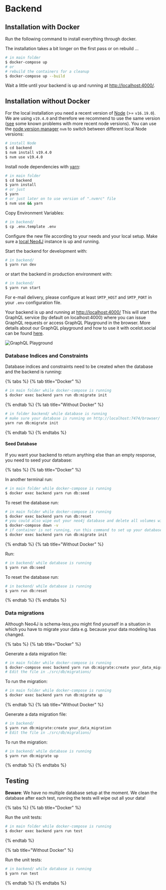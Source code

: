 # Backend

## Installation with Docker

Run the following command to install everything through docker.

The installation takes a bit longer on the first pass or on rebuild ...

```bash
# in main folder
$ docker-compose up
# or
# rebuild the containers for a cleanup
$ docker-compose up --build
```

Wait a little until your backend is up and running at [http://localhost:4000/](http://localhost:4000/).

## Installation without Docker

For the local installation you need a recent version of
[Node](https://nodejs.org/en/) (&gt;= `v16.19.0`). We are using
`v19.4.0` and therefore we recommend to use the same version
([see](https://github.com/Ocelot-Social-Community/Ocelot-Social/issues/4082)
some known problems with more recent node versions). You can use the
[node version manager](https://github.com/nvm-sh/nvm) `nvm` to switch
between different local Node versions:

```bash
# install Node
$ cd backend
$ nvm install v19.4.0
$ nvm use v19.4.0
```

Install node dependencies with [yarn](https://yarnpkg.com/en/):

```bash
# in main folder
$ cd backend
$ yarn install
# or just
$ yarn
# or just later on to use version of ".nvmrc" file
$ nvm use && yarn
```

Copy Environment Variables:

```bash
# in backend/
$ cp .env.template .env
```

Configure the new file according to your needs and your local setup. Make sure
a [local Neo4J](http://localhost:7474) instance is up and running.

Start the backend for development with:

```bash
# in backend/
$ yarn run dev
```

or start the backend in production environment with:

```bash
# in backend/
$ yarn run start
```

For e-mail delivery, please configure at least `SMTP_HOST` and `SMTP_PORT` in
your `.env` configuration file.

Your backend is up and running at [http://localhost:4000/](http://localhost:4000/)
This will start the GraphQL service \(by default on localhost:4000\) where you
can issue GraphQL requests or access GraphQL Playground in the browser.
More details about our GraphQL playground and how to use it with ocelot.social can be found [here](./src/graphql/GraphQL-Playground.md).

![GraphQL Playground](../.gitbook/assets/graphql-playground.png)

### Database Indices and Constraints

Database indices and constraints need to be created when the database and the
backend is running:

{% tabs %}
{% tab title="Docker" %}

```bash
# in main folder while docker-compose is running
$ docker exec backend yarn run db:migrate init
```

{% endtab %}
{% tab title="Without Docker" %}

```bash
# in folder backend/ while database is running
# make sure your database is running on http://localhost:7474/browser/
yarn run db:migrate init
```

{% endtab %}
{% endtabs %}

#### Seed Database

If you want your backend to return anything else than an empty response, you
need to seed your database:

{% tabs %}
{% tab title="Docker" %}

In another terminal run:

```bash
# in main folder while docker-compose is running
$ docker exec backend yarn run db:seed
```

To reset the database run:

```bash
# in main folder while docker-compose is running
$ docker exec backend yarn run db:reset
# you could also wipe out your neo4j database and delete all volumes with:
$ docker-compose down -v
# if container is not running, run this command to set up your database indeces and contstraints
$ docker exec backend yarn run db:migrate init
```

{% endtab %}
{% tab title="Without Docker" %}

Run:

```bash
# in backend/ while database is running
$ yarn run db:seed
```

To reset the database run:

```bash
# in backend/ while database is running
$ yarn run db:reset
```

{% endtab %}
{% endtabs %}

### Data migrations

Although Neo4J is schema-less,you might find yourself in a situation in which
you have to migrate your data e.g. because your data modeling has changed.

{% tabs %}
{% tab title="Docker" %}

Generate a data migration file:

```bash
# in main folder while docker-compose is running
$ docker-compose exec backend yarn run db:migrate:create your_data_migration
# Edit the file in ./src/db/migrations/
```

To run the migration:

```bash
# in main folder while docker-compose is running
$ docker exec backend yarn run db:migrate up
```

{% endtab %}
{% tab title="Without Docker" %}

Generate a data migration file:

```bash
# in backend/
$ yarn run db:migrate:create your_data_migration
# Edit the file in ./src/db/migrations/
```

To run the migration:

```bash
# in backend/ while database is running
$ yarn run db:migrate up
```

{% endtab %}
{% endtabs %}

## Testing

**Beware**: We have no multiple database setup at the moment. We clean the
database after each test, running the tests will wipe out all your data!

{% tabs %}
{% tab title="Docker" %}

Run the unit tests:

```bash
# in main folder while docker-compose is running
$ docker exec backend yarn run test
```

{% endtab %}

{% tab title="Without Docker" %}

Run the unit tests:

```bash
# in backend/ while database is running
$ yarn run test
```

{% endtab %}
{% endtabs %}
